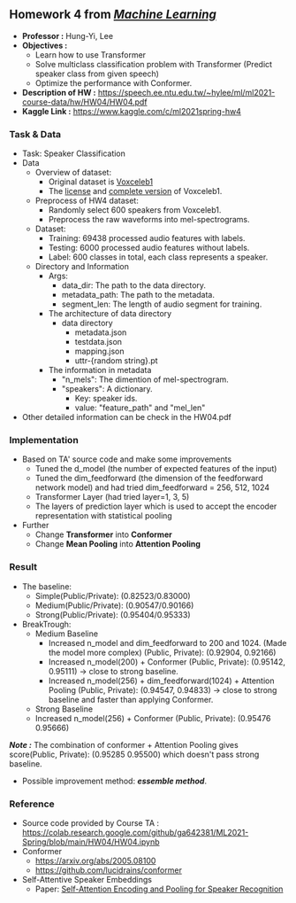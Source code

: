 ## Homework 4 from [***Machine Learning***](https://speech.ee.ntu.edu.tw/~hylee/ml/2021-spring.html)
* **Professor :** Hung-Yi, Lee
* **Objectives :**
  * Learn how to use Transformer
  * Solve multiclass classification problem with Transformer (Predict speaker class from given speech)
  * Optimize the performance with Conformer.
* **Description of HW :** https://speech.ee.ntu.edu.tw/~hylee/ml/ml2021-course-data/hw/HW04/HW04.pdf
* **Kaggle Link :** https://www.kaggle.com/c/ml2021spring-hw4

### Task & Data
* Task: Speaker Classification
* Data
    * Overview of dataset:
        * Original dataset is [Voxceleb1](https://www.robots.ox.ac.uk/~vgg/data/voxceleb/)
        * The [license](https://creativecommons.org/licenses/by/4.0/) and [complete version](https://www.robots.ox.ac.uk/~vgg/data/voxceleb/files/license.txt) of Voxceleb1.
    * Preprocess of HW4 dataset:
        * Randomly select 600 speakers from Voxceleb1.
        * Preprocess the raw waveforms into mel-spectrograms.
    * Dataset:
        * Training: 69438 processed audio features with labels.
        * Testing: 6000 processed audio features without labels.
        * Label: 600 classes in total, each class represents a speaker.
    * Directory and Information 
        * Args:
            * data_dir: The path to the data directory.
            * metadata_path: The path to the metadata.
            * segment_len: The length of audio segment for training. 
        * The architecture of data directory 
            * data directory 
                * metadata.json 
                * testdata.json 
                * mapping.json 
                * uttr-{random string}.pt 
        * The information in metadata
            * "n_mels": The dimention of mel-spectrogram.
            * "speakers": A dictionary. 
                * Key: speaker ids.
                * value: "feature_path" and "mel_len"
* Other detailed information can be check in the HW04.pdf

### Implementation
* Based on TA' source code and make some improvements
  * Tuned the d_model (the number of expected features of the input)
  * Tuned the dim_feedforward (the dimension of the feedforward network model) and had tried dim_feedforward = 256, 512, 1024
  * Transformer Layer (had tried layer=1, 3, 5)
  * The layers of prediction layer which is used to accept the encoder representation with statistical pooling
* Further
  * Change **Transformer** into **Conformer**
  * Change **Mean Pooling** into **Attention Pooling**


### Result
* The baseline: 
  * Simple(Public/Private): (0.82523/0.83000)
  * Medium(Public/Private): (0.90547/0.90166)
  * Strong(Public/Private): (0.95404/0.95333)
* BreakTrough:
  * Medium Baseline
    * Increased n_model and dim_feedforward to 200 and 1024. (Made the model more complex) (Public, Private): (0.92904,	0.92166)
    * Increased n_model(200) + Conformer (Public, Private): (0.95142,	0.95111) $\rightarrow$ close to strong baseline.
    * Increased n_model(256) + dim_feedforward(1024) + Attention Pooling (Public, Private): (0.94547,	0.94833) $\rightarrow$ close to strong baseline and faster than applying Conformer.
   * Strong Baseline 
    * Increased n_model(256) + Conformer (Public, Private): (0.95476	0.95666)

***Note :*** The combination of conformer + Attention Pooling gives score(Public, Private): (0.95285	0.95500) which doesn't pass strong baseline.

* Possible improvement method: ***essemble method***. 

### Reference
* Source code provided by Course TA : https://colab.research.google.com/github/ga642381/ML2021-Spring/blob/main/HW04/HW04.ipynb
* Conformer
  * https://arxiv.org/abs/2005.08100
  * https://github.com/lucidrains/conformer
* Self-Attentive Speaker Embeddings
    * Paper: [Self-Attention Encoding and Pooling for Speaker Recognition](https://arxiv.org/pdf/2008.01077v1.pd)
